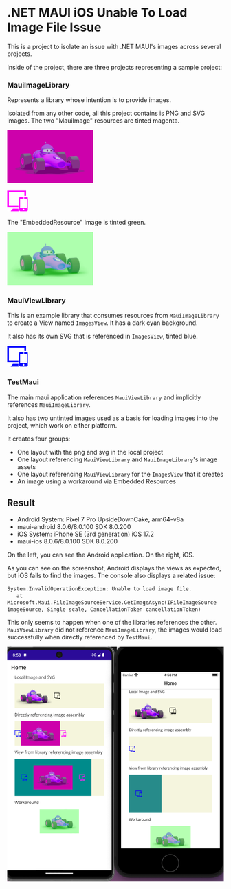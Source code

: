 # .NET MAUI iOS Unable To Load Image File Issue

This is a project to isolate an issue with .NET MAUI's images across several projects. 

Inside of the project, there are three projects representing a sample project:

### MauiImageLibrary

Represents a library whose intention is to provide images.

Isolated from any other code, all this project contains is PNG and SVG images. The two "MauiImage" resources are tinted magenta.

<img src="./MauiImageLibrary/Resources/Images/dotnet_bot_edited.png" width=200>

![device](./MauiImageLibrary/Resources/SVGs/devices/devices_edited.svg)

The "EmbeddedResource" image is tinted green.

<img src="./MauiImageLibrary/Resources/Images/dotnet_bot_embedded.png" width=200>

### MauiViewLibrary

This is an example library that consumes resources from `MauiImageLibrary` to create a View named `ImagesView`. It has a dark cyan background. 

It also has its own SVG that is referenced in `ImagesView`, tinted blue. 

![device](./MauiViewLibrary/Resources/view_devices.svg)

### TestMaui

The main maui application references `MauiViewLibrary` and implicitly references `MauiImageLibrary`. 

It also has two untinted images used as a basis for loading images into the project, which work on either platform. 

It creates four groups:

- One layout with the png and svg in the local project
- One layout referencing `MauiViewLibrary` and `MauiImageLibrary`'s image assets
- One layout referencing `MauiViewLibrary` for the `ImagesView` that it creates
- An image using a workaround via Embedded Resources


## Result

- Android System: Pixel 7 Pro UpsideDownCake, arm64-v8a
- maui-android 8.0.6/8.0.100 SDK 8.0.200
- iOS System: iPhone SE (3rd generation) iOS 17.2
- maui-ios 8.0.6/8.0.100 SDK 8.0.200

On the left, you can see the Android application. On the right, iOS. 


As you can see on the screenshot, Android displays the views as expected, but iOS fails to find the images. The console also displays a related issue: 

```
System.InvalidOperationException: Unable to load image file.
   at Microsoft.Maui.FileImageSourceService.GetImageAsync(IFileImageSource imageSource, Single scale, CancellationToken cancellationToken)
```

This only seems to happen when one of the libraries references the other. `MauiViewLibrary` did not reference `MauiImageLibrary`, the images would load successfully when directly referenced by `TestMaui`. 

![screenshot](./screenshot.png)